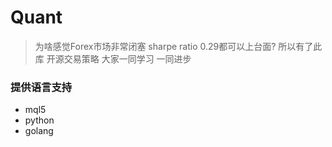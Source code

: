 # Quant  

> 为啥感觉Forex市场非常闭塞 sharpe ratio 0.29都可以上台面?   所以有了此库 开源交易策略  大家一同学习 一同进步

### 提供语言支持
- mql5
- python
- golang
